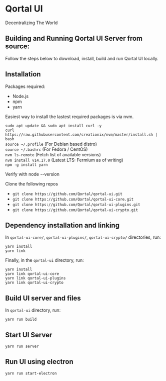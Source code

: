 # Qortal UI 

Decentralizing The World

Building and Running Qortal UI Server from source:
-----------------------------------------------------
Follow the steps below to download, install, build and run Qortal UI locally.


Installation
------------
Packages required:
 - Node.js
 - npm
 - yarn

Easiest way to install the lastest required packages is via nvm. 

``` sudo apt update && sudo apt install curl -y ``` <br/>
``` curl https://raw.githubusercontent.com/creationix/nvm/master/install.sh | bash ``` <br/>
``` source ~/.profile ``` (For Debian based distro) <br/>
``` source ~/.bashrc ``` (For Fedora / CentOS) <br/>
``` nvm ls-remote ``` (Fetch list of available versions) <br/>
``` nvm install v14.17.0 ```  (Latest LTS: Fermium as of writing) <br/>
``` npm -g install yarn ``` <br/>

Verify with node --version <br/>

Clone the following repos
 - ``` git clone https://github.com/Qortal/qortal-ui.git ```
 - ``` git clone https://github.com/Qortal/qortal-ui-core.git ```
 - ``` git clone https://github.com/Qortal/qortal-ui-plugins.git ```
 - ``` git clone https://github.com/Qortal/qortal-ui-crypto.git ```

Dependency installation and linking
-----------------------------------
In `qortal-ui-core/`, `qortal-ui-plugins/`, `qortal-ui-crypto/`  directories, run: 
```
yarn install
yarn link
```

Finally, in the `qortal-ui` directory, run:
```
yarn install
yarn link qortal-ui-core
yarn link qortal-ui-plugins
yarn link qortal-ui-crypto
```



Build UI server and files
-------------------------
In `qortal-ui` directory, run:
```
yarn run build
```

Start UI Server
---------------
```
yarn run server
```


Run UI using electron
---------------------
```
yarn run start-electron
```
